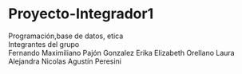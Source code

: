 # Proyecto-Integrador1
Programación,base de datos, etica  
Integrantes del grupo   
Fernando Maximiliano Pajón
Gonzalez Erika Elizabeth 
Orellano Laura Alejandra 
Nicolas Agustín Peresini

